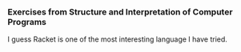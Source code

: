 ### Exercises from Structure and Interpretation of Computer Programs

I guess Racket is one of the most interesting language I have tried.
